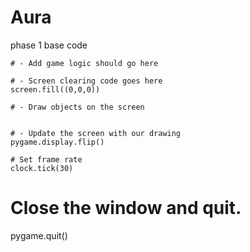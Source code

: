# Aura
phase 1 base code

 
    # - Add game logic should go here
 
    # - Screen clearing code goes here
    screen.fill((0,0,0))

    # - Draw objects on the screen
    
     
    # - Update the screen with our drawing
    pygame.display.flip()

    # Set frame rate
    clock.tick(30)
 
# Close the window and quit.
pygame.quit()

